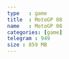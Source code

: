 ```yaml
---
type   : game
title  : MotoGP 08
name   : MotoGP 08
categories: [game]
telegram : 949
size : 859 MB
---
```



